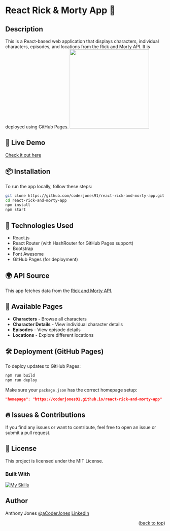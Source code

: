 <a id="readme-top"></a>
# React Rick & Morty App 🚀

## Description

This is a React-based web application that displays characters, individual characters, episodes, and locations from the Rick and Morty API. It is deployed using GitHub Pages.
<img src="https://github.com/user-attachments/assets/59369593-4ee0-4989-9175-20dc8c00b5fa" width="250">

## 🚀 Live Demo
[Check it out here](https://coderjones91.github.io/react-rick-and-morty-app/)

## 📦 Installation
To run the app locally, follow these steps:

```bash
git clone https://github.com/coderjones91/react-rick-and-morty-app.git
cd react-rick-and-morty-app
npm install
npm start
```

## 🔧 Technologies Used
- React.js
- React Router (with HashRouter for GitHub Pages support)
- Bootstrap
- Font Awesome
- GitHub Pages (for deployment)

## 🌍 API Source
This app fetches data from the [Rick and Morty API](https://rickandmortyapi.com/).

## 📜 Available Pages
- **Characters** - Browse all characters
- **Character Details** - View individual character details
- **Episodes** - View episode details
- **Locations** - Explore different locations

## 🛠 Deployment (GitHub Pages)
To deploy updates to GitHub Pages:
```bash
npm run build
npm run deploy
```

Make sure your `package.json` has the correct homepage setup:
```json
"homepage": "https://coderjones91.github.io/react-rick-and-morty-app"
```

## 🔥 Issues & Contributions
If you find any issues or want to contribute, feel free to open an issue or submit a pull request.

## 📜 License
This project is licensed under the MIT License.



### Built With

[![My Skills](https://skillicons.dev/icons?i=js,html,css,github,bootstrap,npm,react,sass)](https://skillicons.dev)


## Author

Anthony Jones
[@aCoderJones](https://acoderjones.world/)
[LinkedIn](https://www.linkedin.com/in/coderjones/)

<p align="right">(<a href="#readme-top">back to top</a>)</p>

